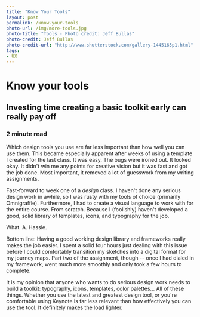 ```yaml
---
title: "Know Your Tools"
layout: post
permalink: /know-your-tools
photo-url: /img/more-tools.jpg
photo-title: "Tools - Photo credit: Jeff Bullas"
photo-credit: Jeff Bullas
photo-credit-url: "http://www.shutterstock.com/gallery-1445165p1.html" 
tags:
- UX
---
```


# Know your tools

## Investing time creating a basic toolkit early can really pay off

### 2 minute read

Which design tools you use are far less important than how well you can use them. This became especially apparent after weeks of using a template I created for the last class. It was easy. The bugs were ironed out. It looked okay. It didn't win me any points for creative vision but it was fast and got the job done. Most important, it removed a lot of guesswork from my writing assignments.

Fast-forward to week one of a *design* class. I haven't done any serious design work in awhile, so I was rusty with my tools of choice (primarily Omnigraffle). Furthermore, I had to create a visual language to work with for the entire course. From scratch. Because I (foolishly) haven't developed a good, solid library of templates, icons, and typography for the job.

What. A. Hassle.

Bottom line: Having a good working design library and frameworks really makes the job easier. I spent a solid four hours just dealing with this issue before I could comfortably transition my sketches into a digital format for my journey maps. Part two of the assignment, though -- once I had dialed in my framework, went much more smoothly and only took a few hours to complete.

It is my opinion that anyone who wants to do serious design work needs to build a toolkit: typography, icons, templates, color palettes... All of these things. Whether you use the latest and greatest design tool, or you're comfortable using Keynote is far less relevant than how effectively you can use the tool. It definitely makes the load lighter.